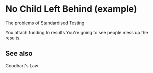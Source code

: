 # No Child Left Behind (example)

The problems of 
Standardised Testing

You attach funding to results
You're going to see people mess up the results.

## See also
Goodhart's Law